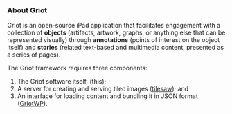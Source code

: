 ### About Griot

Griot is an open-source iPad application that facilitates engagement with a collection of **objects** (artifacts, artwork, graphs, or anything else that can be represented visually) through **annotations** (points of interest on the object itself) and **stories** (related text-based and multimedia content, presented as a series of pages).

The Griot framework requires three components:

1. The Griot software itself, (this);
2. A server for creating and serving tiled images ([tilesaw][]); and
3. An interface  for loading content and bundling it in JSON format
   ([GriotWP][]).

[tilesaw]: https://github.com/artsmia/tilesaw
[GriotWP]: https://github.com/artsmia/GriotWP

